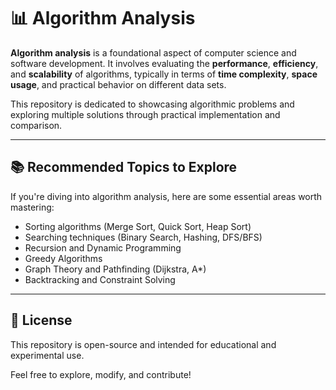 # 📊 Algorithm Analysis

**Algorithm analysis** is a foundational aspect of computer science and software development. It involves evaluating the **performance**, **efficiency**, and **scalability** of algorithms, typically in terms of **time complexity**, **space usage**, and practical behavior on different data sets.

This repository is dedicated to showcasing algorithmic problems and exploring multiple solutions through practical implementation and comparison.

---

## 📚 Recommended Topics to Explore

If you're diving into algorithm analysis, here are some essential areas worth mastering:

- Sorting algorithms (Merge Sort, Quick Sort, Heap Sort)
- Searching techniques (Binary Search, Hashing, DFS/BFS)
- Recursion and Dynamic Programming
- Greedy Algorithms
- Graph Theory and Pathfinding (Dijkstra, A*)
- Backtracking and Constraint Solving

---

## 📄 License

This repository is open-source and intended for educational and experimental use.

Feel free to explore, modify, and contribute!
